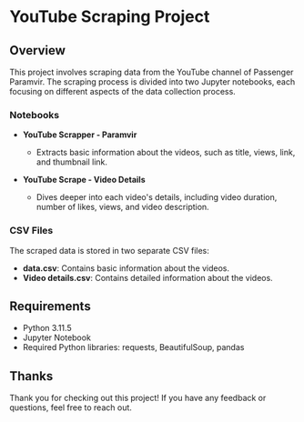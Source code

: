 # YouTube Scraping Project

## Overview
This project involves scraping data from the YouTube channel of Passenger Paramvir. The scraping process is divided into two Jupyter notebooks, each focusing on different aspects of the data collection process.

### Notebooks
- **YouTube Scrapper - Paramvir**
  - Extracts basic information about the videos, such as title, views, link, and thumbnail link.

- **YouTube Scrape - Video Details**
  - Dives deeper into each video's details, including video duration, number of likes, views, and video description.

### CSV Files
The scraped data is stored in two separate CSV files:
- **data.csv**: Contains basic information about the videos.
- **Video details.csv**: Contains detailed information about the videos.

## Requirements
- Python 3.11.5
- Jupyter Notebook
- Required Python libraries: requests, BeautifulSoup, pandas

## Thanks
Thank you for checking out this project! If you have any feedback or questions, feel free to reach out.

